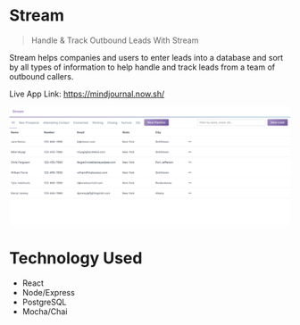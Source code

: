 # Stream

> Handle & Track Outbound Leads With Stream

Stream helps companies and users to enter leads into a database and sort by all types of information to help handle and track leads from a team of outbound callers.

Live App Link: https://mindjournal.now.sh/

![Stream Pipeline Dashboard With Data](/public/screenshots/stream__pipeline-dashboard.png)

# Technology Used

- React
- Node/Express
- PostgreSQL
- Mocha/Chai
